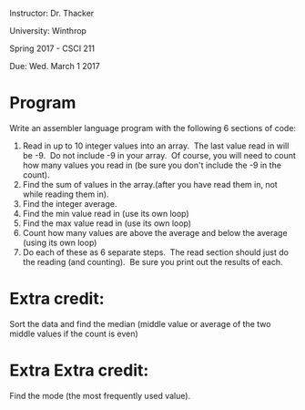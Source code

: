 Instructor: Dr. Thacker

University: Winthrop

Spring 2017 - CSCI 211

Due: Wed. March 1 2017

# Program 

Write an assembler language program with the following 6 sections of code:

1. Read in up to 10 integer values into an array.  The last value read in will be -9.  Do not include -9 in your array.  Of course, you will need to count how many values you read in (be sure you don't include the -9 in the count).
2. Find the sum of values in the array.(after you have read them in, not while reading them in).
3. Find the integer average.
4. Find the min value read in (use its own loop)
5. Find the max value read in (use its own loop)
6. Count how many values are above the average and below the average (using its own loop)
7. Do each of these as 6 separate steps.  The read section should just do the reading (and counting).  Be sure you print out the results of each.

# Extra credit:

Sort the data and find the median (middle value or average of the two middle values if the count is even)

# Extra Extra credit:

Find the mode (the most frequently used value).
